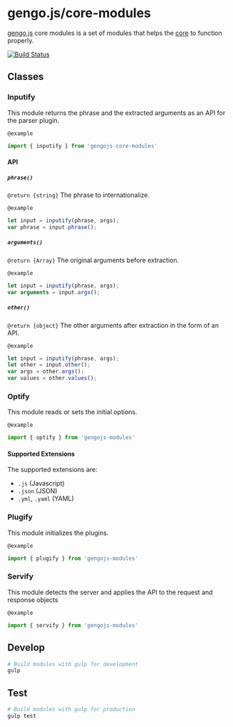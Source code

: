 # gengo.js/core-modules

[gengo.js](https://www.github.com/gengojs/gengojs) core modules 
is a set of modules that helps the [core](https://www.github.com/gengojs/core-modules) to function properly.

[![Build Status](https://travis-ci.org/gengojs/core-modules.svg)](https://travis-ci.org/gengojs/core-modules)

## Classes

### Inputify

This module returns the phrase and the extracted arguments
as an API for the parser plugin.

`@example`

```javascript
import { inputify } from 'gengojs-core-modules'
```


#### API

##### `phrase()`

`@return {string}` The phrase to internationalize.

`@example`

```javascript
let input = inputify(phrase, args);
var phrase = input.phrase();
```
##### `arguments()`

`@return {Array}` The original arguments before extraction.

`@example`

```javascript
let input = inputify(phrase, args);
var arguments = input.args();
```
##### `other()`

`@return {object}` The other arguments after extraction in the form of
an API.

`@example`

```javascript
let input = inputify(phrase, args);
let other = input.other();
var args = other.args();
var values = other.values();
```
### Optify

This module reads or sets the initial options.

`@example`

```javascript
import { optify } from 'gengojs-modules'
```

#### Supported Extensions

The supported extensions are:
* `.js` (Javascript)
* `.json` (JSON)
* `.yml`, `.yaml` (YAML)

### Plugify

This module initializes the plugins.

`@example`

```javascript
import { plugify } from 'gengojs-modules'
```

### Servify

This module detects the server and applies the API to the
request and response objects

`@example`

```javascript
import { servify } from 'gengojs-modules'
```

## Develop

```bash
# Build modules with gulp for development
gulp
```

## Test

```bash
# Build modules with gulp for production
gulp test
```
